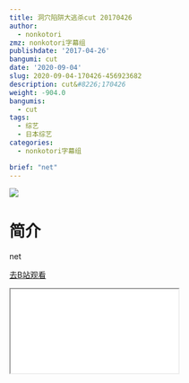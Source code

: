 ```yaml
---
title: 洞穴陷阱大逃杀cut 20170426
author:
  - nonkotori
zmz: nonkotori字幕组
publishdate: '2017-04-26'
bangumi: cut
date: '2020-09-04'
slug: 2020-09-04-170426-456923682
description: cut&#8226;170426
weight: -904.0
bangumis:
  - cut
tags:
  - 综艺
  - 日本综艺
categories:
  - nonkotori字幕组

brief: "net"
---
```

![](https://raw.githubusercontent.com/tcgriffith/owaraisite/master/static/tmpimg/b3e8f92a939c07aaba533840b0efe90a626a9545.jpg.480.jpg)
# 简介  
net  

[去B站观看](https://www.bilibili.com/video/av456923682/)
<div class ="resp-container"><iframe class="testiframe" src="//player.bilibili.com/player.html?aid=456923682"", scrolling="no", allowfullscreen="true" > </iframe></div> 
